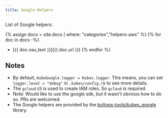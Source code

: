 ```yaml
---
title: Google Helpers
---
```


List of Google helpers:

{% assign docs = site.docs | where: "categories","helpers-aws" %}
{% for doc in docs -%}
  * [{{ doc.nav_text }}]({{ doc.url }})
{% endfor %}

## Notes

* By default, `KubeGoogle.logger = Kubes.logger`. This means, you can set `logger.level = "debug"` in `.kubes/config.rb` to see more details.
* The `gcloud` cli is used to create IAM roles. So `gcloud` is required.
* Note: Would like to use the google sdk, but it wasn't obvious how to do so. PRs are welcomed.
* The Google helpers are provided by the [boltops-tools/kubes_google](https://github.com/boltops-tools/kubes_google) library.